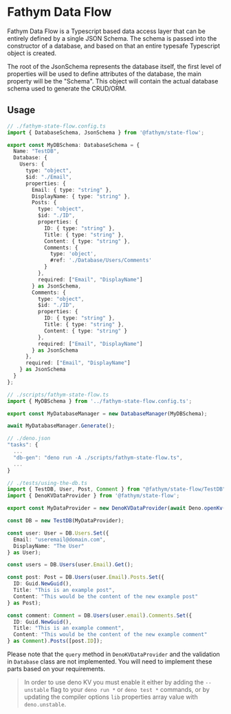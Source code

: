 # Fathym Data Flow

Fathym Data Flow is a Typescript based data access layer that can be entirely
defined by a single JSON Schema. The schema is passed into the constructor of a
database, and based on that an entire typesafe Typescript object is created.

The root of the JsonSchema represents the database itself, the first level of
properties will be used to define attributes of the database, the main property
will be the "Schema". This object will contain the actual database schema used
to generate the CRUD/ORM.

## Usage

```ts
// ./fathym-state-flow.config.ts
import { DatabaseSchema, JsonSchema } from '@fathym/state-flow';

export const MyDBSchema: DatabaseSchema = {
  Name: "TestDB",
  Database: {
    Users: {
      type: "object",
      $id: "./Email",
      properties: {
        Email: { type: "string" },
        DisplayName: { type: "string" },
        Posts: {
          type: "object",
          $id: "./ID",
          properties: {
            ID: { type: "string" },
            Title: { type: "string" },
            Content: { type: "string" },
            Comments: {
              type: 'object',
              #ref: './Database/Users/Comments'
            }
          },
          required: ["Email", "DisplayName"]
        } as JsonSchema,
        Comments: {
          type: "object",
          $id: "./ID",
          properties: {
            ID: { type: "string" },
            Title: { type: "string" },
            Content: { type: "string" }
          },
          required: ["Email", "DisplayName"]
        } as JsonSchema
      },
      required: ["Email", "DisplayName"]
    } as JsonSchema
  }
};

// ./scripts/fathym-state-flow.ts
import { MyDBSchema } from '../fathym-state-flow.config.ts';

export const MyDatabaseManager = new DatabaseManager(MyDBSchema);

await MyDatabaseManager.Generate();

// ./deno.json
"tasks": {
  ...
  "db-gen": "deno run -A ./scripts/fathym-state-flow.ts",
  ...
}

// ./tests/using-the-db.ts
import { TestDB, User, Post, Comment } from "@fathym/state-flow/TestDB";
import { DenoKVDataProvider } from '@fathym/state-flow';

export const MyDataProvider = new DenoKVDataProvider(await Deno.openKv());

const DB = new TestDB(MyDataProvider);

const user: User = DB.Users.Set({
  Email: "useremail@domain.com",
  DisplayName: "The User"
} as User);

const users = DB.Users(user.Email).Get();

const post: Post = DB.Users(user.Email).Posts.Set({
  ID: Guid.NewGuid(),
  Title: "This is an example post",
  Content: "This would be the content of the new example post"
} as Post);

const comment: Comment = DB.Users(user.email).Comments.Set({
  ID: Guid.NewGuid(),
  Title: "This is an example comment",
  Content: "This would be the content of the new example comment"
} as Comment).Posts([post.ID]);
```

Please note that the `query` method in `DenoKVDataProvider` and the validation
in `Database` class are not implemented. You will need to implement these parts
based on your requirements.

> In order to use deno KV you must enable it either by adding the `--unstable`
> flag to your `deno run *` or `deno test *` commands, or by updating the
> compiler options `lib` properties array value with `deno.unstable`.
